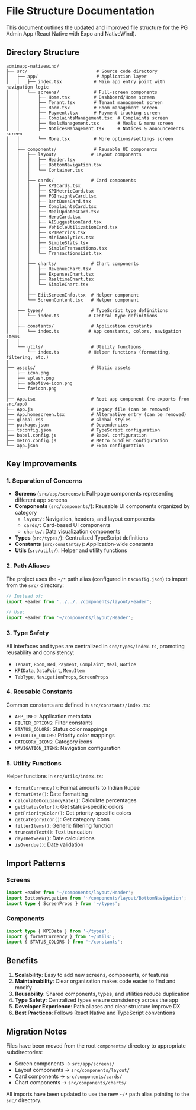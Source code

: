 # File Structure Documentation

This document outlines the updated and improved file structure for the PG Admin App (React Native with Expo and NativeWind).

## Directory Structure

```
adminapp-nativewind/
├── src/                          # Source code directory
│   ├── app/                      # Application layer
│   │   ├── index.tsx            # Main app entry point with navigation logic
│   │   └── screens/             # Full-screen components
│   │       ├── Home.tsx         # Dashboard/Home screen
│   │       ├── Tenant.tsx       # Tenant management screen
│   │       ├── Room.tsx         # Room management screen
│   │       ├── Payment.tsx      # Payment tracking screen
│   │       ├── ComplaintsManagement.tsx  # Complaints screen
│   │       ├── MealsManagement.tsx       # Meals & menu screen
│   │       ├── NoticesManagement.tsx     # Notices & announcements screen
│   │       └── More.tsx         # More options/settings screen
│   │
│   ├── components/              # Reusable UI components
│   │   ├── layout/             # Layout components
│   │   │   ├── Header.tsx
│   │   │   ├── BottomNavigation.tsx
│   │   │   └── Container.tsx
│   │   │
│   │   ├── cards/              # Card components
│   │   │   ├── KPICards.tsx
│   │   │   ├── KPIMetricCard.tsx
│   │   │   ├── PGInsightsCard.tsx
│   │   │   ├── RentDuesCard.tsx
│   │   │   ├── ComplaintsCard.tsx
│   │   │   ├── MealUpdatesCard.tsx
│   │   │   ├── HeroCard.tsx
│   │   │   ├── AISuggestionCard.tsx
│   │   │   ├── VehicleUtilizationCard.tsx
│   │   │   ├── KPIMetrics.tsx
│   │   │   ├── MiniAnalytics.tsx
│   │   │   ├── SimpleStats.tsx
│   │   │   ├── SimpleTransactions.tsx
│   │   │   └── TransactionsList.tsx
│   │   │
│   │   ├── charts/             # Chart components
│   │   │   ├── RevenueChart.tsx
│   │   │   ├── ExpensesChart.tsx
│   │   │   ├── RealtimeChart.tsx
│   │   │   └── SimpleChart.tsx
│   │   │
│   │   ├── EditScreenInfo.tsx  # Helper component
│   │   └── ScreenContent.tsx   # Helper component
│   │
│   ├── types/                  # TypeScript type definitions
│   │   └── index.ts           # Central type definitions
│   │
│   ├── constants/              # Application constants
│   │   └── index.ts           # App constants, colors, navigation items
│   │
│   └── utils/                  # Utility functions
│       └── index.ts           # Helper functions (formatting, filtering, etc.)
│
├── assets/                     # Static assets
│   ├── icon.png
│   ├── splash.png
│   ├── adaptive-icon.png
│   └── favicon.png
│
├── App.tsx                     # Root app component (re-exports from src/app)
├── App.js                      # Legacy file (can be removed)
├── App.homescreen.tsx          # Alternative entry (can be removed)
├── global.css                  # Global styles
├── package.json                # Dependencies
├── tsconfig.json               # TypeScript configuration
├── babel.config.js             # Babel configuration
├── metro.config.js             # Metro bundler configuration
└── app.json                    # Expo configuration
```

## Key Improvements

### 1. **Separation of Concerns**
- **Screens** (`src/app/screens/`): Full-page components representing different app screens
- **Components** (`src/components/`): Reusable UI components organized by category
  - `layout/`: Navigation, headers, and layout components
  - `cards/`: Card-based UI components
  - `charts/`: Data visualization components
- **Types** (`src/types/`): Centralized TypeScript definitions
- **Constants** (`src/constants/`): Application-wide constants
- **Utils** (`src/utils/`): Helper and utility functions

### 2. **Path Aliases**
The project uses the `~/*` path alias (configured in `tsconfig.json`) to import from the `src/` directory:

```typescript
// Instead of:
import Header from '../../../components/layout/Header';

// Use:
import Header from '~/components/layout/Header';
```

### 3. **Type Safety**
All interfaces and types are centralized in `src/types/index.ts`, promoting reusability and consistency:
- `Tenant`, `Room`, `Bed`, `Payment`, `Complaint`, `Meal`, `Notice`
- `KPIData`, `DataPoint`, `MenuItem`
- `TabType`, `NavigationProps`, `ScreenProps`

### 4. **Reusable Constants**
Common constants are defined in `src/constants/index.ts`:
- `APP_INFO`: Application metadata
- `FILTER_OPTIONS`: Filter constants
- `STATUS_COLORS`: Status color mappings
- `PRIORITY_COLORS`: Priority color mappings
- `CATEGORY_ICONS`: Category icons
- `NAVIGATION_ITEMS`: Navigation configuration

### 5. **Utility Functions**
Helper functions in `src/utils/index.ts`:
- `formatCurrency()`: Format amounts to Indian Rupee
- `formatDate()`: Date formatting
- `calculateOccupancyRate()`: Calculate percentages
- `getStatusColor()`: Get status-specific colors
- `getPriorityColor()`: Get priority-specific colors
- `getCategoryIcon()`: Get category icons
- `filterItems()`: Generic filtering function
- `truncateText()`: Text truncation
- `daysBetween()`: Date calculations
- `isOverdue()`: Date validation

## Import Patterns

### Screens
```typescript
import Header from '~/components/layout/Header';
import BottomNavigation from '~/components/layout/BottomNavigation';
import type { ScreenProps } from '~/types';
```

### Components
```typescript
import type { KPIData } from '~/types';
import { formatCurrency } from '~/utils';
import { STATUS_COLORS } from '~/constants';
```

## Benefits

1. **Scalability**: Easy to add new screens, components, or features
2. **Maintainability**: Clear organization makes code easier to find and modify
3. **Reusability**: Shared components, types, and utilities reduce duplication
4. **Type Safety**: Centralized types ensure consistency across the app
5. **Developer Experience**: Path aliases and clear structure improve DX
6. **Best Practices**: Follows React Native and TypeScript conventions

## Migration Notes

Files have been moved from the root `components/` directory to appropriate subdirectories:
- Screen components → `src/app/screens/`
- Layout components → `src/components/layout/`
- Card components → `src/components/cards/`
- Chart components → `src/components/charts/`

All imports have been updated to use the new `~/*` path alias pointing to the `src/` directory.

